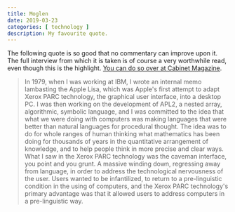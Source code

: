 ```yaml
---
title: Moglen
date: 2019-03-23
categories: [ technology ]
description: My favourite quote.
---
```


The following quote is so good that no commentary can improve upon it.  The
full interview from which it is taken is of course a very worthwhile read, even
though this is the highlight.  [You can do so over at Cabinet
Magazine](http://www.cabinetmagazine.org/issues/1/i_moglen_1.php).

>In 1979, when I was working at IBM, I wrote an internal memo lambasting the
>Apple Lisa, which
was Apple's first attempt to adapt Xerox PARC technology, the graphical user
interface, into a desktop PC. I was then working on the development of APL2, a
nested array, algorithmic, symbolic language, and I was committed to the idea
that what we were doing with computers was making languages that were better
than natural languages for procedural thought. The idea was to do for whole
ranges of human thinking what mathematics has been doing for thousands of years
in the quantitative arrangement of knowledge, and to help people think in more
precise and clear ways. What I saw in the Xerox PARC technology was the caveman
interface, you point and you grunt.  A massive winding down, regressing away
from language, in order to address the technological nervousness of the user.
Users wanted to be infantilized, to return to a pre-linguistic condition in the
using of computers, and the Xerox PARC technology's primary advantage was that
it allowed users to address computers in a pre-linguistic way. 

